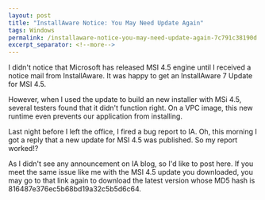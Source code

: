 ```yaml
---
layout: post
title: "InstallAware Notice: You May Need Update Again"
tags: Windows
permalink: /installaware-notice-you-may-need-update-again-7c791c38190d
excerpt_separator: <!--more-->
---
```

I didn't notice that Microsoft has released MSI 4.5 engine until I received a notice mail from InstallAware. It was happy to get an InstallAware 7 Update for MSI 4.5.

However, when I used the update to build an new installer with MSi 4.5, several testers found that it didn't function right. On a VPC image, this new runtime even prevents our application from installing.

Last night before I left the office, I fired a bug report to IA. Oh, this morning I got a reply that a new update for MSI 4.5 was published. So my report worked!?

As I didn't see any announcement on IA blog, so I'd like to post here. If you meet the same issue like me with the MSI 4.5 update you downloaded, you may go to that link again to download the latest version whose MD5 hash is 816487e376ec5b68bd19a32c5b5d6c64.
<!--more-->